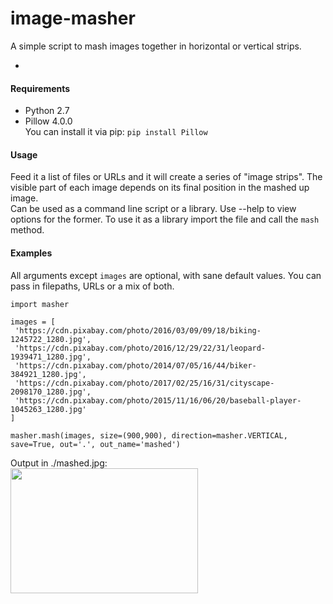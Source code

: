 # image-masher
A simple script to mash images together in horizontal or vertical strips.

-
#### Requirements
- Python 2.7
- Pillow 4.0.0  
You can install it via pip: `pip install Pillow`  

#### Usage
Feed it a list of files or URLs and it will create a series of "image strips". The visible part of each image depends on its final position in the mashed up image.  
Can be used as a command line script or a library. Use --help to view options for the former.
To use it as a library import the file and call the `mash` method.

#### Examples
All arguments except `images` are optional, with sane default values. You can pass in filepaths, URLs or a mix of both.
```
import masher

images = [
 'https://cdn.pixabay.com/photo/2016/03/09/09/18/biking-1245722_1280.jpg',
 'https://cdn.pixabay.com/photo/2016/12/29/22/31/leopard-1939471_1280.jpg',
 'https://cdn.pixabay.com/photo/2014/07/05/16/44/biker-384921_1280.jpg',
 'https://cdn.pixabay.com/photo/2017/02/25/16/31/cityscape-2098170_1280.jpg',
 'https://cdn.pixabay.com/photo/2015/11/16/06/20/baseball-player-1045263_1280.jpg'
]

masher.mash(images, size=(900,900), direction=masher.VERTICAL, save=True, out='.', out_name='mashed')
```
Output in ./mashed.jpg:  
<img src="http://i.imgur.com/QDkyhdZ.jpg" width="300" height="200" />
